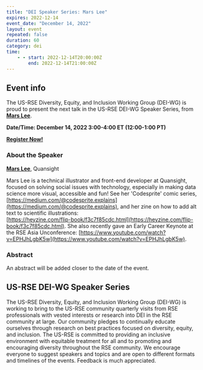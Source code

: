 ```yaml
---
title: "DEI Speaker Series: Mars Lee"
expires: 2022-12-14
event_date: "December 14, 2022"
layout: event
repeated: false
duration: 60
category: dei
time:
    - - start: 2022-12-14T20:00:00Z
        end: 2022-12-14T21:00:00Z
---
```


## Event info

The US-RSE Diversity, Equity, and Inclusion Working Group (DEI-WG) is proud to
present the next talk in the US-RSE DEI-WG Speaker Series, from 
**[Mars Lee](https://www.linkedin.com/in/mars-lee/)**.

**Date/Time: December 14, 2022 3:00-4:00 ET (12:00-1:00 PT)**

**[Register Now!](https://emory.zoom.us/meeting/register/tJ0pfumqrTwtGt2Ye4pUjOHFpWd2_bTNzHJ2)**

### About the Speaker

**[Mars Lee](https://www.linkedin.com/in/mars-lee/)**, Quansight

Mars Lee is a technical illustrator and front-end developer at Quansight, 
focused on solving social issues with technology, 
especially in making data science more visual, accessible and fun! 
See her 'Codesprite' comic series, [https://medium.com/@codesprite.explains](https://medium.com/@codesprite.explains),
and her zine on how to add alt text to scientific illustrations:  
[https://heyzine.com/flip-book/f3c7f85cdc.html](https://heyzine.com/flip-book/f3c7f85cdc.html). 
She also recently gave an Early Career Keynote at the RSE Asia Unconference: 
[https://www.youtube.com/watch?v=EPHJhLgbK5w](https://www.youtube.com/watch?v=EPHJhLgbK5w).

### Abstract

An abstract will be added closer to the date of the event.

## US-RSE DEI-WG Speaker Series

The US-RSE Diversity, Equity, and Inclusion Working Group (DEI-WG) is working
to bring to the US-RSE community quarterly visits from RSE professionals with
vested interests or research into DEI in the RSE community at large. Our
community pledges to continually educate ourselves through research on best
practices focused on diversity, equity, and inclusion. The US-RSE is
committed to providing an inclusive environment with equitable treatment for
all and to promoting and encouraging diversity throughout the RSE community. We
encourage everyone to suggest speakers and topics and are open to different
formats and timelines of the events. Feedback is much appreciated.
